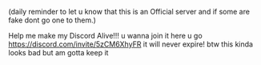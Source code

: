 (daily reminder to let u know that this is an Official server and if some are fake dont go one to them.)


Help me make my Discord Alive!!! 
u wanna join it here u go https://discord.com/invite/5zCM6XhyFR
it will never expire! btw this kinda looks bad but am gotta keep it
